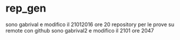 # rep_gen
sono gabrival e modifico il 21012016 ore 20
repository per le prove su remote con github
sono gabrival2 e modifico il 2101 ore 2047
